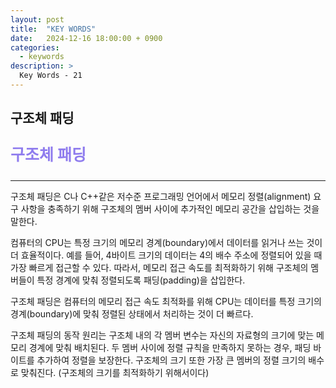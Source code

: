 ```yaml
---
layout: post
title:  "KEY WORDS"
date:   2024-12-16 18:00:00 + 0900
categories:
  - keywords
description: >
  Key Words - 21
---
```

## 구조체 패딩

<p style = "color:#8f7cee; font-size:25px; font-weight:bold">
구조체 패딩
</p>

---

구조체 패딩은 C나 C++같은 저수준 프로그래밍 언어에서 메모리 정렬(alignment) 요구 사항을 충족하기 위해 구조체의 멤버 사이에 추가적인 메모리 공간을 삽입하는 것을 말한다. 

컴퓨터의 CPU는 특정 크기의 메모리 경계(boundary)에서 데이터를 읽거나 쓰는 것이 더 효율적이다. 예를 들어, 4바이트 크기의 데이터는 4의 배수 주소에 정렬되어 있을 때 가장 빠르게 접근할 수 있다. 따라서, 메모리 접근 속도를 최적화하기 위해 구조체의 멤버들이 특정 경계에 맞춰 정렬되도록 패딩(padding)을 삽입한다.

구조체 패딩은 컴퓨터의 메모리 접근 속도 최적화를 위해 CPU는 데이터를 특정 크기의 경계(boundary)에 맞춰 정렬된 상태에서 처리하는 것이 더 빠르다.

구조체 패딩의 동작 원리는 구조체 내의 각 멤버 변수는 자신의 자료형의 크기에 맞는 메모리 경계에 맞춰 배치된다. 두 멤버 사이에 정렬 규칙을 만족하지 못하는 경우, 패딩 바이트를 추가하여 정렬을 보장한다. 구조체의 크기 또한 가장 큰 멤버의 정렬 크기의 배수로 맞춰진다. (구조체의 크기를 최적화하기 위해서이다)

<br/>